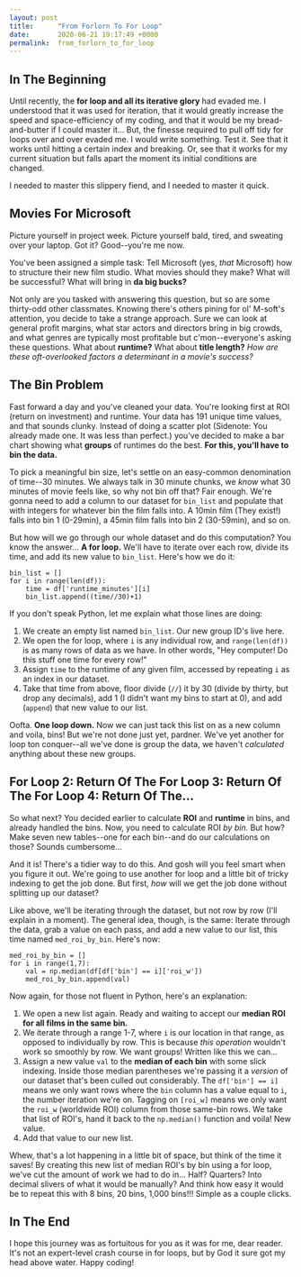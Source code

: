 ```yaml
---
layout: post
title:      "From Forlorn To For Loop"
date:       2020-06-21 19:17:49 +0000
permalink:  from_forlorn_to_for_loop
---
```



## In The Beginning

Until recently, the **for loop and all its iterative glory** had evaded me. I understood that it was used for iteration, that it would greatly increase the speed and space-efficiency of my coding, and that it would be my bread-and-butter if I could master it... But, the finesse required to pull off tidy for loops over and over evaded me. I would write something. Test it. See that it works until hitting a certain index and breaking. Or, see that it works for my current situation but falls apart the moment its initial conditions are changed.

I needed to master this slippery fiend, and I needed to master it quick.

## Movies For Microsoft

Picture yourself in project week. Picture yourself bald, tired, and sweating over your laptop. Got it? Good--you're me now.

You've been assigned a simple task: Tell Microsoft (yes, *that* Microsoft) how to structure their new film studio. What movies should they make? What will be successful? What will bring in **da big bucks?**

Not only are you tasked with answering this question, but so are some thirty-odd other classmates. Knowing there's others pining for ol' M-soft's attention, you decide to take a strange approach. Sure we can look at general profit margins, what star actors and directors bring in big crowds, and what genres are typically most profitable but c'mon--everyone's asking these questions. What about **runtime?** What about **title length?** *How are these oft-overlooked factors a determinant in a movie's success?*

## The Bin Problem

Fast forward a day and you've cleaned your data. You're looking first at ROI (return on investment) and runtime. Your data has 191 unique time values, and that sounds clunky. Instead of doing a scatter plot (Sidenote: You already made one. It was less than perfect.) you've decided to make a bar chart showing what **groups** of runtimes do the best. **For this, you'll have to bin the data.**

To pick a meaningful bin size, let's settle on an easy-common denomination of time--30 minutes. We always talk in 30 minute chunks, we *know* what 30 minutes of movie feels like, so why not bin off that? Fair enough. We're gonna need to add a column to our dataset for `bin_list` and populate that with integers for whatever bin the film falls into. A 10min film (They exist!) falls into bin 1 (0-29min), a 45min film falls into bin 2 (30-59min), and so on.

But how will we go through our whole dataset and do this computation? You know the answer... **A for loop.** We'll have to iterate over each row, divide its time, and add its new value to `bin_list`. Here's how we do it:

```
bin_list = []
for i in range(len(df)):
    time = df['runtime_minutes'][i]
    bin_list.append((time//30)+1)
```

If you don't speak Python, let me explain what those lines are doing:
1. We create an empty list named `bin_list`. Our new group ID's live here.
2. We open the for loop, where `i` is any individual row, and `range(len(df))` is as many rows of data as we have. In other words, "Hey computer! Do this stuff one time for every row!"
3. Assign `time` to the runtime of any given film, accessed by repeating `i` as an index in our dataset.
4. Take that time from above, floor divide (`//`) it by 30 (divide by thirty, but drop any decimals), add 1 (I didn't want my bins to start at 0), and add (`append`) that new value to our list.

Oofta. **One loop down.** Now we can just tack this list on as a new column and voila, bins! But we're not done just yet, pardner. We've yet another for loop ton conquer--all we've done is group the data, we haven't *calculated* anything about these new groups.

## For Loop 2: Return Of The For Loop 3: Return Of The For Loop 4: Return Of The...

So what next? You decided earlier to calculate **ROI** and **runtime** in bins, and already handled the bins. Now, you need to calculate ROI *by bin.* But how? Make seven new tables--one for each bin--and do our calculations on those? Sounds cumbersome...

And it is! There's a tidier way to do this. And gosh will you feel smart when you figure it out. We're going to use another for loop and a little bit of tricky indexing to get the job done. But first, *how* will we get the job done without splitting up our dataset?

Like above, we'll be iterating through the dataset, but not row by row (I'll explain in a moment). The general idea, though, is the same: Iterate through the data, grab a value on each pass, and add a new value to our list, this time named `med_roi_by_bin`. Here's now:

```
med_roi_by_bin = []
for i in range(1,7):
    val = np.median(df[df['bin'] == i]['roi_w'])
    med_roi_by_bin.append(val)
```

Now again, for those not fluent in Python, here's an explanation:
1. We open a new list again. Ready and waiting to accept our **median ROI for all films in the same bin.**
2. We iterate through a range 1-7, where `i` is our location in that range, as opposed to individually by row. This is because *this operation* wouldn't work so smoothly by row. We want groups! Written like this we can...
3. Assign a new value `val` to the **median of each bin** with some slick indexing. Inside those median parentheses we're passing it a *version* of our dataset that's been culled out considerably. The `df['bin'] == i]` means we only want rows where the `bin` column has a value equal to `i`, the number iteration we're on. Tagging on `[roi_w]` means we only want the `roi_w` (worldwide ROI) column from those same-bin rows. We take that list of ROI's, hand it back to the `np.median()` function and voila! New value.
4. Add that value to our new list.

Whew, that's a lot happening in a little bit of space, but think of the time it saves! By creating this new list of median ROI's by bin using a for loop, we've cut the amount of work we had to do in... Half? Quarters? Into decimal slivers of what it would be manually? And think how easy it would be to repeat this with 8 bins, 20 bins, 1,000 bins!!! Simple as a couple clicks.

## In The End

I hope this journey was as fortuitous for you as it was for me, dear reader. It's not an expert-level crash course in for loops, but by God it sure got my head above water. Happy coding!
